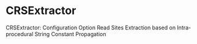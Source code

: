 # CRSExtractor
CRSExtractor: Configuration Option Read Sites Extraction based on Intra-procedural String Constant Propagation
